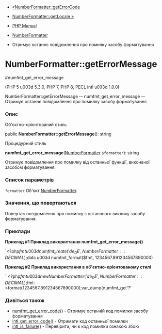 - [«NumberFormatter::getErrorCode](numberformatter.geterrorcode.md)
- [NumberFormatter::getLocale »](numberformatter.getlocale.md)

- [PHP Manual](index.md)
- [NumberFormatter](class.numberformatter.md)
- Отримує останнє повідомлення про помилку засобу форматування

# NumberFormatter::getErrorMessage

#numfmt_get_error_message

(PHP 5 u003d 5.3.0, PHP 7, PHP 8, PECL intl u003d 1.0.0)

NumberFormatter::getErrorMessage -- numfmt_get_error_message -- Отримує
останнє повідомлення про помилку засобу форматування

### Опис

Об'єктно-орієнтований стиль

public **NumberFormatter::getErrorMessage**(): string

Процедурний стиль

**numfmt_get_error_message**([NumberFormatter](class.numberformatter.md)
`$formatter`): string

Отримує повідомлення про помилку від останньої функції, виконаної засобом
форматування.

### Список параметрів

`formatter`
Об'єкт [NumberFormatter](class.numberformatter.md).

### Значення, що повертаються

Повертає повідомлення про помилку з останнього виклику засобу
форматування.

### Приклади

**Приклад #1 Приклад використання **numfmt_get_error_message()****

`<?php$fmt u003d numfmt_create( 'de_DE', NumberFormatter::DECIMAL );$data u003d numfmt_format($fmt, 1234567.891234567890000)

**Приклад #2 Приклад використання в об'єктно-орієнтованому стилі**

` <?php$fmt u003d new NumberFormatter( 'de_DE', NumberFormatter::DECIMAL );$fmt->format(1234567.891234567890000);var_dump(numfmt_get'?'

### Дивіться також

- [numfmt_get_error_code()](numberformatter.geterrorcode.md) -
Отримує останній код помилки засобу форматування
- [intl_get_error_code()](function.intl-get-error-code.md) -
Отримати код останньої помилки
- [intl_is_failure()](function.intl-is-failure.md) - Перевірити,
чи є код помилки ознакою збою
